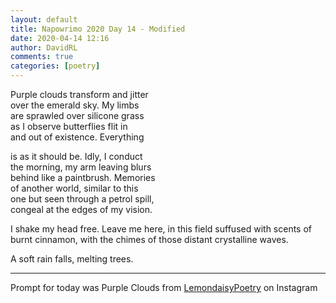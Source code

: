 ```yaml
---  
layout: default  
title: Napowrimo 2020 Day 14 - Modified  
date: 2020-04-14 12:16  
author: DavidRL  
comments: true  
categories: [poetry]  
---  
```

Purple clouds transform and jitter  
over the emerald sky. My limbs  
are sprawled over silicone grass  
as I observe butterflies flit in  
and out of existence. Everything  

is as it should be. Idly, I conduct  
the morning, my arm leaving blurs  
behind like a paintbrush. Memories  
of another world, similar to this  
one but seen through a petrol spill,  
congeal at the edges of my vision.  

<p class="_04xlpA direction-ltr align-start para-style-body"><span class="JsGRdQ">I shake my head free. Leave me here,  
</span><span class="JsGRdQ">in this field suffused with scents  
of burnt cinnamon, with the chimes  
of those distant crystalline waves.</span></p>  

<p class="_04xlpA direction-ltr align-start para-style-body"><span class="JsGRdQ">A soft rain falls, melting trees.</span></p>  



***  

Prompt for today was Purple Clouds from <a href="https://www.instagram.com/lemondaisypoetry/">LemondaisyPoetry</a> on Instagram  

